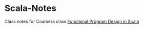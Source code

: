 # Scala-Notes
Class notes for Coursera class [Functional Program Design in Scala](https://www.coursera.org/learn/progfun1/home/welcome)
